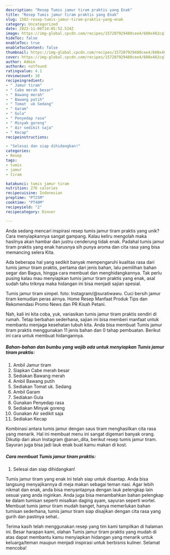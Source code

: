 ```yaml
---
description: "Resep Tumis jamur tiram praktis yang Enak"
title: "Resep Tumis jamur tiram praktis yang Enak"
slug: 1502-resep-tumis-jamur-tiram-praktis-yang-enak
category: Uncategorized
date: 2022-11-06T14:05:52.534Z
image: https://img-global.cpcdn.com/recipes/157207929480cee4/680x482cq70/tumis-jamur-tiram-praktis-foto-resep-utama.jpg
hideToc: false
enableToc: true
enableTocContent: false
thumbnail: https://img-global.cpcdn.com/recipes/157207929480cee4/680x482cq70/tumis-jamur-tiram-praktis-foto-resep-utama.jpg
cover: https://img-global.cpcdn.com/recipes/157207929480cee4/680x482cq70/tumis-jamur-tiram-praktis-foto-resep-utama.jpg
author: Admin
authorAv: notfound
ratingvalue: 4.1
reviewcount: 10
recipeingredient:
- " Jamur tiram"
- " Cabe merah besar"
- " Bawang merah"
- " Bawang putih"
- " Tomat  uk Sedang"
- " Garam"
- " Gula"
- " Penyedap rasa"
- " Minyak goreng"
- " Air sedikit saja"
- " Kecap"
recipeinstructions:

- "Selesai dan siap dihidangkan!"
categories:
- Resep
tags:
- tumis
- jamur
- tiram

katakunci: tumis jamur tiram 
nutrition: 276 calories
recipecuisine: Indonesian
preptime: "PT25M"
cooktime: "PT40M"
recipeyield: "2"
recipecategory: Dinner

---
```





Anda sedang mencari inspirasi resep tumis jamur tiram praktis yang unik? Cara menyiapkannya sangat gampang. Kalau keliru mengolah maka hasilnya akan hambar dan justru cenderung tidak enak. Padahal tumis jamur tiram praktis yang enak harusnya sih punya aroma dan cita rasa yang bisa memancing selera Kita.





Ada beberapa hal yang sedikit banyak mempengaruhi kualitas rasa dari tumis jamur tiram praktis, pertama dari jenis bahan, lalu pemilihan bahan segar dan Bagus, hingga cara membuat dan menghidangkannya. Tak perlu pusing kalau mau menyiapkan tumis jamur tiram praktis yang enak,      asal sudah tahu triknya maka hidangan ini bisa menjadi sajian spesial.














Tumis jamur tiram simpel. foto: Instagram/@suratiwawu. Cuci bersih jamur tiram kemudian peras airnya. Home Resep Manfaat Produk Tips dan Rekomendasi Promo News dan PR Kisah Petani.






Nah, kali ini kita coba, yuk, variasikan tumis jamur tiram praktis sendiri di rumah. Tetap berbahan sederhana, sajian ini bisa memberi manfaat untuk membantu menjaga kesehatan tubuh kita. Anda bisa membuat Tumis jamur tiram praktis menggunakan 11 jenis bahan dan 0 tahap pembuatan. Berikut ini cara untuk membuat hidangannya.

<!--inarticleads1-->

##### Bahan-bahan dan bumbu yang wajib ada untuk menyiapkan Tumis jamur tiram praktis:

1. Ambil  Jamur tiram
1. Siapkan  Cabe merah besar
1. Sediakan  Bawang merah
1. Ambil  Bawang putih
1. Sediakan  Tomat  uk. Sedang
1. Ambil  Garam
1. Sediakan  Gula
1. Gunakan  Penyedap rasa
1. Sediakan  Minyak goreng
1. Gunakan  Air sedikit saja
1. Sediakan  Kecap


Kombinasi antara tumis jamur dengan saus tiram menghasilkan cita rasa yang menarik. Hal ini membuat menu ini sangat digemari banyak orang. Dikutip dari akun Instagram @anan_dita, berikut resep tumis jamur tiram. Sayuran juga bisa jadi lauk enak buat kamu makan di kost. 

<!--inarticleads2-->

##### Cara membuat Tumis jamur tiram praktis:


1. Selesai dan siap dihidangkan!

Tumis jamur tiram yang enak ini telah siap untuk disantap. Anda bisa langsung menyajikannya di meja makan sebagai teman nasi. Agar lebih nikmat dan enak, anda bisa menyantapnya dengan lauk pelengkap lain sesuai yang anda inginkan. Anda juga bisa menambahkan bahan pelengkap ke dalam tumisan seperti misalkan daging ayam, sayuran seperti wortel. Membuat tumis jamur tiram mudah banget, hanya memerlukan bahan tumisan sederhana, tumis jamur tiram siap disajikan dengan cita rasa yang gurih dan pastinya sehat.. 

Terima kasih telah menggunakan resep yang tim kami tampilkan di halaman ini. Besar harapan kami, olahan Tumis jamur tiram praktis yang mudah di atas dapat membantu kamu menyiapkan hidangan yang menarik untuk keluarga/teman maupun menjadi inspirasi untuk berbisnis kuliner. Selamat mencoba!
